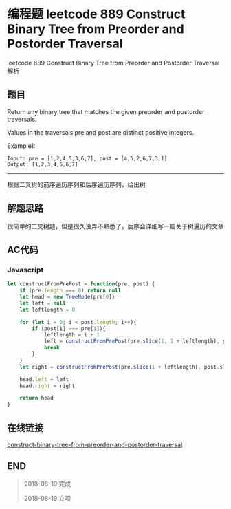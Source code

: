 # 编程题 leetcode 889 Construct Binary Tree from Preorder and Postorder Traversal

leetcode 889 Construct Binary Tree from Preorder and Postorder Traversal 解析

## 题目

Return any binary tree that matches the given preorder and postorder traversals.

Values in the traversals pre and post are distinct positive integers.

Example1:
```
Input: pre = [1,2,4,5,3,6,7], post = [4,5,2,6,7,3,1]
Output: [1,2,3,4,5,6,7]
```

----

根据二叉树的前序遍历序列和后序遍历序列，给出树

## 解题思路

很简单的二叉树题，但是很久没弄不熟悉了，后序会详细写一篇关于树遍历的文章

## AC代码

### Javascript

``` javascript
let constructFromPrePost = function(pre, post) {
    if (pre.length === 0) return null
    let head = new TreeNode(pre[0])
    let left = null
    let leftlength = 0

    for (let i = 0; i < post.length; i++){
        if (post[i] === pre[1]){
            leftlength = i + 1
            left = constructFromPrePost(pre.slice(1, 1 + leftlength), post.slice(0, leftlength))
            break
        }
    }
    let right = constructFromPrePost(pre.slice(1 + leftlength), post.slice(leftlength, -1))

    head.left = left
    head.right = right

    return head
}
```
## 在线链接

[construct-binary-tree-from-preorder-and-postorder-traversal](https://leetcode.com/problems/construct-binary-tree-from-preorder-and-postorder-traversal)

## END

>   2018-08-19  完成
> 
>   2018-08-19  立项